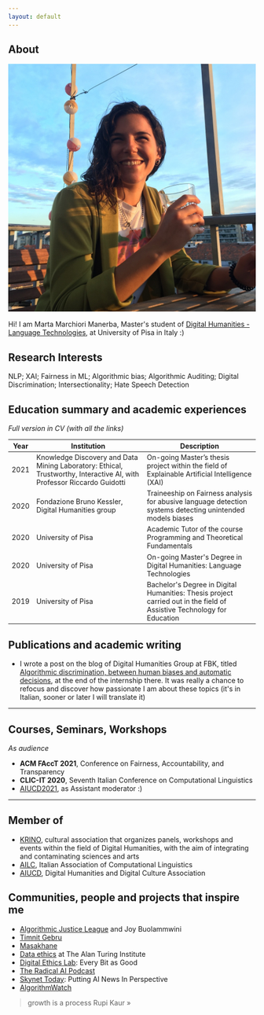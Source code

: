 ```yaml
---
layout: default
---
```


## About

<img class="profile-picture" src="profile_pict.jpg">

Hi! I am Marta Marchiori Manerba, Master's student of <a href="https://infouma.fileli.unipi.it/laurea-magistrale/percorsi-formativi/tlin/" target="_blank">Digital Humanities - Language Technologies</a>, at University of Pisa in Italy :)

## Research Interests

NLP; XAI; Fairness in ML; Algorithmic bias; Algorithmic Auditing; Digital Discrimination; Intersectionality; Hate Speech Detection

## Education summary and academic experiences

*Full version in CV (with all the links)*

Year | Institution | Description
-----|--------------------------------------------------------------------------------------|--------------------------------------------
2021 | Knowledge Discovery and Data Mining Laboratory: Ethical, Trustworthy, Interactive AI, with Professor Riccardo Guidotti | On-going Master’s thesis project within the field of Explainable Artificial Intelligence (XAI)
2020 | Fondazione Bruno Kessler, Digital Humanities group | Traineeship on Fairness analysis for abusive language detection systems detecting unintended models biases
2020 | University of Pisa | Academic Tutor of the course Programming and Theoretical Fundamentals
2020 | University of Pisa | On-going Master's Degree in Digital Humanities: Language Technologies
2019 | University of Pisa | Bachelor's Degree in Digital Humanities: Thesis project carried out in the field of Assistive Technology for Education

## Publications and academic writing 

* I wrote a post on the blog of Digital Humanities Group at FBK, titled <a href="https://dh.fbk.eu/2021/02/discriminazioni-algoritmiche-tra-pregiudizi-umani-e-decisioni-automatiche/" target="_blank">Algorithmic discrimination, between human biases and automatic decisions</a>, at the end of the internship there. It was really a chance to refocus and discover how passionate I am about these topics (it's in Italian, sooner or later I will translate it)

---

## Courses, Seminars, Workshops

*As audience*

* **ACM FAccT 2021**, Conference on Fairness, Accountability, and Transparency
* **CLIC-IT 2020**, Seventh Italian Conference on Computational Linguistics
* <a href="https://aiucd2021.labcd.unipi.it/" target="_blank">AIUCD2021</a>, as Assistant moderator :)


---

## Member of 

* <a href="https://krino.org/" target="_blank">KRINO</a>, cultural association that organizes panels, workshops and events within the field of Digital Humanities, with the aim of integrating and contaminating sciences and arts
* <a href="https://www.ai-lc.it/en/" target="_blank">AILC</a>, Italian Association of Computational Linguistics
* <a href="http://www.aiucd.it/" target="_blank">AIUCD</a>, Digital Humanities and Digital Culture Association

## Communities, people and projects that inspire me 

* <a href="https://www.ajl.org/about" target="_blank">Algorithmic Justice League</a> and Joy Buolammwini
* <a href="https://ai.stanford.edu/~tgebru/" target="_blank">Timnit Gebru</a>
* <a href="https://www.masakhane.io/" target="_blank">Masakhane</a>
* <a href="https://www.turing.ac.uk/research/data-ethics" target="_blank">Data ethics</a> at The Alan Turing Institute
* <a href="https://digitalethicslab.oii.ox.ac.uk/" target="_blank">Digital Ethics Lab</a>: Every Bit as Good
* <a href="https://www.radicalai.org/" target="_blank">The Radical AI Podcast</a>
* <a href="https://www.skynettoday.com/" target="_blank">Skynet Today</a>: Putting AI News In Perspective
* <a href="https://algorithmwatch.org/en/" target="_blank">AlgorithmWatch</a>

> growth is a process Rupi Kaur »

